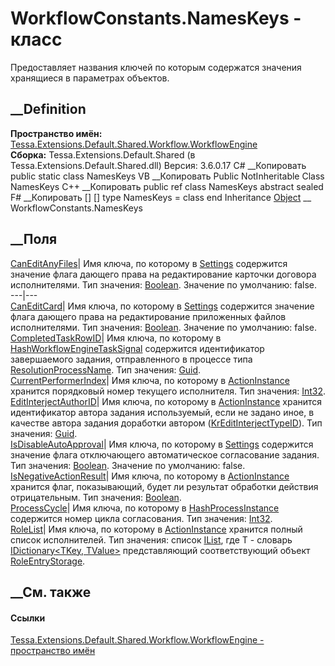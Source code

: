 # WorkflowConstants.NamesKeys - класс
Предоставляет названия ключей по которым содержатся значения хранящиеся в
параметрах объектов.
## __Definition
 **Пространство имён:**
[Tessa.Extensions.Default.Shared.Workflow.WorkflowEngine](N_Tessa_Extensions_Default_Shared_Workflow_WorkflowEngine.htm)  
 **Сборка:** Tessa.Extensions.Default.Shared (в
Tessa.Extensions.Default.Shared.dll) Версия: 3.6.0.17
C# __Копировать
     public static class NamesKeys
VB __Копировать
     Public NotInheritable Class NamesKeys
C++ __Копировать
     public ref class NamesKeys abstract sealed
F# __Копировать
     [<AbstractClassAttribute>]
    [<SealedAttribute>]
    type NamesKeys = class end
Inheritance
    [Object](https://learn.microsoft.com/dotnet/api/system.object) __ WorkflowConstants.NamesKeys
##  __Поля
[CanEditAnyFiles](F_Tessa_Extensions_Default_Shared_Workflow_WorkflowEngine_WorkflowConstants_NamesKeys_CanEditAnyFiles.htm)|
Имя ключа, по которому в [Settings](P_Tessa_Cards_CardTask_Settings.htm)
содержится значение флага дающего права на редактирование карточки договора
исполнителями. Тип значения:
[Boolean](https://learn.microsoft.com/dotnet/api/system.boolean). Значение по
умолчанию: false.  
---|---  
[CanEditCard](F_Tessa_Extensions_Default_Shared_Workflow_WorkflowEngine_WorkflowConstants_NamesKeys_CanEditCard.htm)|
Имя ключа, по которому в [Settings](P_Tessa_Cards_CardTask_Settings.htm)
содержится значение флага дающего права на редактирование приложенных файлов
исполнителями. Тип значения:
[Boolean](https://learn.microsoft.com/dotnet/api/system.boolean). Значение по
умолчанию: false.  
[CompletedTaskRowID](F_Tessa_Extensions_Default_Shared_Workflow_WorkflowEngine_WorkflowConstants_NamesKeys_CompletedTaskRowID.htm)|
Имя ключа, по которому в
[Hash](P_Tessa_Workflow_Signals_IWorkflowEngineSignal_Hash.htm)[WorkflowEngineTaskSignal](T_Tessa_Workflow_Signals_WorkflowEngineTaskSignal.htm)
содержится идентификатор завершаемого задания, отправленного в процессе типа
[ResolutionProcessName](F_Tessa_Extensions_Default_Shared_Workflow_Wf_WfHelper_ResolutionProcessName.htm).
Тип значения: [Guid](https://learn.microsoft.com/dotnet/api/system.guid).  
[CurrentPerformerIndex](F_Tessa_Extensions_Default_Shared_Workflow_WorkflowEngine_WorkflowConstants_NamesKeys_CurrentPerformerIndex.htm)|
Имя ключа, по которому в
[ActionInstance](P_Tessa_Workflow_IWorkflowEngineContext_ActionInstance.htm)
хранится порядковый номер текущего исполнителя. Тип значения:
[Int32](https://learn.microsoft.com/dotnet/api/system.int32).  
[EditInterjectAuthorID](F_Tessa_Extensions_Default_Shared_Workflow_WorkflowEngine_WorkflowConstants_NamesKeys_EditInterjectAuthorID.htm)|
Имя ключа, по которому в
[ActionInstance](P_Tessa_Workflow_IWorkflowEngineContext_ActionInstance.htm)
хранится идентификатор автора задания используемый, если не задано иное, в
качестве автора задания доработки автором
([KrEditInterjectTypeID](F_Tessa_Extensions_Default_Shared_DefaultTaskTypes_KrEditInterjectTypeID.htm)).
Тип значения: [Guid](https://learn.microsoft.com/dotnet/api/system.guid).  
[IsDisableAutoApproval](F_Tessa_Extensions_Default_Shared_Workflow_WorkflowEngine_WorkflowConstants_NamesKeys_IsDisableAutoApproval.htm)|
Имя ключа, по которому в [Settings](P_Tessa_Cards_CardTask_Settings.htm)
содержится значение флага отключающего автоматическое согласование задания.
Тип значения:
[Boolean](https://learn.microsoft.com/dotnet/api/system.boolean). Значение по
умолчанию: false.  
[IsNegativeActionResult](F_Tessa_Extensions_Default_Shared_Workflow_WorkflowEngine_WorkflowConstants_NamesKeys_IsNegativeActionResult.htm)|
Имя ключа, по которому в
[ActionInstance](P_Tessa_Workflow_IWorkflowEngineContext_ActionInstance.htm)
хранится флаг, показывающий, будет ли результат обработки действия
отрицательным. Тип значения:
[Boolean](https://learn.microsoft.com/dotnet/api/system.boolean).  
[ProcessCycle](F_Tessa_Extensions_Default_Shared_Workflow_WorkflowEngine_WorkflowConstants_NamesKeys_ProcessCycle.htm)|
Имя ключа, по которому в
[Hash](P_Tessa_Workflow_Storage_WorkflowStorageBase_Hash.htm)[ProcessInstance](P_Tessa_Workflow_IWorkflowEngineContext_ProcessInstance.htm)
содержится номер цикла согласования. Тип значения:
[Int32](https://learn.microsoft.com/dotnet/api/system.int32).  
[RoleList](F_Tessa_Extensions_Default_Shared_Workflow_WorkflowEngine_WorkflowConstants_NamesKeys_RoleList.htm)|
Имя ключа, по которому в
[ActionInstance](P_Tessa_Workflow_IWorkflowEngineContext_ActionInstance.htm)
хранится полный список исполнителей. Тип значения: список
[IList<T>](https://learn.microsoft.com/dotnet/api/system.collections.generic.ilist-1),
где T - словарь [IDictionary<TKey,
TValue>](https://learn.microsoft.com/dotnet/api/system.collections.generic.idictionary-2)
представляющий соответствующий объект
[RoleEntryStorage](T_Tessa_Extensions_Default_Shared_Workflow_WorkflowEngine_RoleEntryStorage.htm).  
## __См. также
#### Ссылки
[Tessa.Extensions.Default.Shared.Workflow.WorkflowEngine - пространство
имён](N_Tessa_Extensions_Default_Shared_Workflow_WorkflowEngine.htm)
